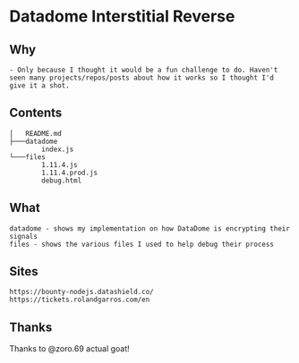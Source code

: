 # Datadome Interstitial Reverse

## Why
    - Only because I thought it would be a fun challenge to do. Haven't seen many projects/repos/posts about how it works so I thought I'd give it a shot.

## Contents
    │   README.md
    ├───datadome
            index.js
    └───files
            1.11.4.js
            1.11.4.prod.js
            debug.html

## What
    datadome - shows my implementation on how DataDome is encrypting their signals
    files - shows the various files I used to help debug their process

## Sites
    https://bounty-nodejs.datashield.co/
    https://tickets.rolandgarros.com/en

## Thanks
   Thanks to @zoro.69 actual goat! 
